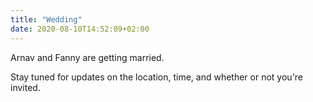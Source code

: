 ```yaml
---
title: "Wedding"
date: 2020-08-10T14:52:09+02:00
---
```


Arnav and Fanny are getting married. 

Stay tuned for updates on the location, time, and whether or not you're invited. 

